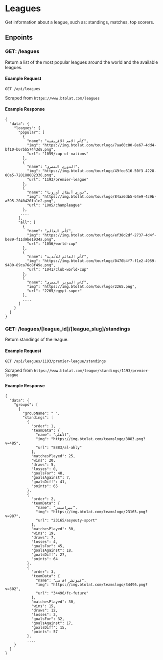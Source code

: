 # Leagues
Get information about a league, such as: standings, matches, top scorers.

## Enpoints
### GET: /leagues
Return a list of the most popular leagues around the world and the available leagues.

#### Example Request
`GET /api/leagues`

Scraped from `https://www.btolat.com/leagues`

#### Example Response
```
{
  "data": {
    "leagues": {
      "popular": [
        {
          "name": "كأس الامم الافريقية",
          "img": "https://img.btolat.com/tourlogo/7aa60c80-8e67-4dd4-bf10-b67bb57443d8.png",
          "url": "1059/cup-of-nations"
        },
        {
          "name": "الدوري المصري",
          "img": "https://img.btolat.com/tourlogo/49fee316-50f3-4228-80a5-728188802336.png",
          "url": "1193/premier-league"
        },
        {
          "name": "دوري أبطال أوروبا",
          "img": "https://img.btolat.com/tourlogo/84aa6db5-64e9-439b-a595-2040420fa1e2.png",
          "url": "1005/champleague"
        },
       ....
      ],
      "all": [
        {
          "name": "كأس العالم",
          "img": "https://img.btolat.com/tourlogo/ef38d2df-2737-4d4f-be89-f11d9be1934a.png",
          "url": "1056/world-cup"
        },
        {
          "name": "كأس العالم للأندية",
          "img": "https://img.btolat.com/tourlogo/0470b4f7-f1e2-4959-9480-89ca76c8f49e.png",
          "url": "1041/club-world-cup"
        },
        {
          "name": "كاس السوبر المصري",
          "img": "https://img.btolat.com/tourlogo/2265.png",
          "url": "2265/egypt-super"
        },
        ....
      ]
    }
  }
}
```
### GET: /leagues/[league_id]/[league_slug]/standings
Return standings of the league.
#### Example Request
`GET /api/leagues/1193/premier-league/standings`

Scraped from `https://www.btolat.com/league/standings/1193/premier-league`

#### Example Response
```
{
  "data": {
    "groups": [
      {
        "groupName": " ",
        "standings": [
          {
            "order": 1,
            "teamData": {
              "name": "الأهلي",
              "img": "https://img.btolat.com/teamslogo/8883.png?v=485",
              "url": "8883/al-ahly"
            },
            "matchesPlayed": 25,
            "wins": 20,
            "draws": 5,
            "losses": 0,
            "goalsFor": 48,
            "goalsAgainst": 7,
            "goalsDiff": 41,
            "points": 65
          },
          {
            "order": 2,
            "teamData": {
              "name": "بيراميدز",
              "img": "https://img.btolat.com/teamslogo/23165.png?v=987",
              "url": "23165/asyouty-sport"
            },
            "matchesPlayed": 30,
            "wins": 19,
            "draws": 7,
            "losses": 4,
            "goalsFor": 45,
            "goalsAgainst": 18,
            "goalsDiff": 27,
            "points": 64
          },
          {
            "order": 3,
            "teamData": {
              "name": "فيوتشر اف سي",
              "img": "https://img.btolat.com/teamslogo/34496.png?v=302",
              "url": "34496/fc-future"
            },
            "matchesPlayed": 30,
            "wins": 15,
            "draws": 12,
            "losses": 3,
            "goalsFor": 32,
            "goalsAgainst": 17,
            "goalsDiff": 15,
            "points": 57
          },
          ....
    }
  ]
}
```
